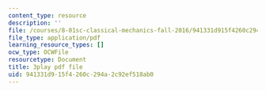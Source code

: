 ```yaml
---
content_type: resource
description: ''
file: /courses/8-01sc-classical-mechanics-fall-2016/941331d915f4260c294a2c92ef518ab0_bEpq3yjismU.pdf
file_type: application/pdf
learning_resource_types: []
ocw_type: OCWFile
resourcetype: Document
title: 3play pdf file
uid: 941331d9-15f4-260c-294a-2c92ef518ab0
---
```

